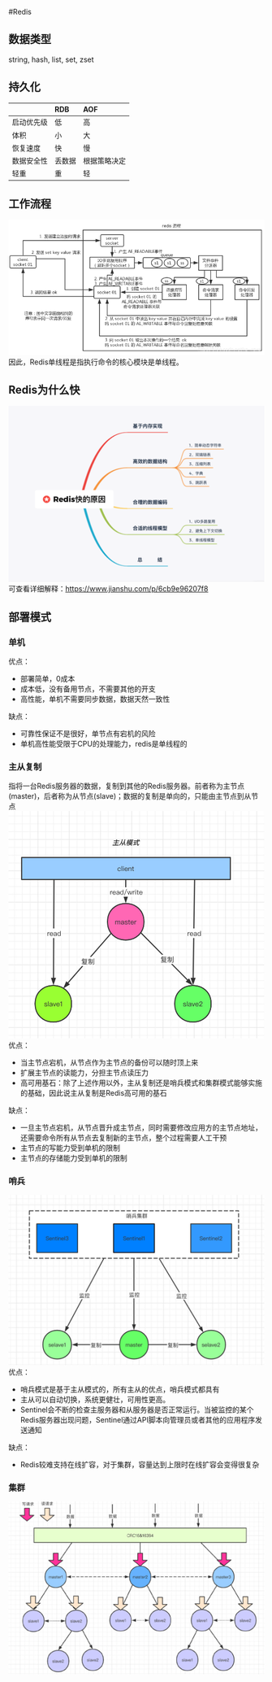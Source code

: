 #Redis

## 数据类型
string, hash, list, set, zset

## 持久化
|&nbsp;|RDB|AOF|
|-------|:---|:---|
|启动优先级|低|高|
|体积|小|大|
|恢复速度|快|慢|
|数据安全性|丢数据|根据策略决定|
|轻重|重|轻|

## 工作流程
![avatar](redis-workflow.png)
因此，Redis单线程是指执行命令的核心模块是单线程。

## Redis为什么快
![avatar](redis-fast.png)
可查看详细解释：https://www.jianshu.com/p/6cb9e96207f8

## 部署模式
### 单机
优点：
* 部署简单，0成本
* 成本低，没有备用节点，不需要其他的开支
* 高性能，单机不需要同步数据，数据天然一致性

缺点：
* 可靠性保证不是很好，单节点有宕机的风险
* 单机高性能受限于CPU的处理能力，redis是单线程的

### 主从复制
指将一台Redis服务器的数据，复制到其他的Redis服务器。前者称为主节点(master)，后者称为从节点(slave)；数据的复制是单向的，只能由主节点到从节点
![avatar](redis-master-slave.jpg)
优点：
* 当主节点宕机，从节点作为主节点的备份可以随时顶上来
* 扩展主节点的读能力，分担主节点读压力
* 高可用基石：除了上述作用以外，主从复制还是哨兵模式和集群模式能够实施的基础，因此说主从复制是Redis高可用的基石

缺点：
* 一旦主节点宕机，从节点晋升成主节点，同时需要修改应用方的主节点地址，还需要命令所有从节点去复制新的主节点，整个过程需要人工干预
* 主节点的写能力受到单机的限制
* 主节点的存储能力受到单机的限制

### 哨兵
![avatar](redis-sentinel.jpg)
优点：
* 哨兵模式是基于主从模式的，所有主从的优点，哨兵模式都具有
* 主从可以自动切换，系统更健壮，可用性更高。
* Sentinel会不断的检查主服务器和从服务器是否正常运行。当被监控的某个Redis服务器出现问题，Sentinel通过API脚本向管理员或者其他的应用程序发送通知

缺点：
* Redis较难支持在线扩容，对于集群，容量达到上限时在线扩容会变得很复杂

### 集群
![avatar](redis-cluster.jpg)